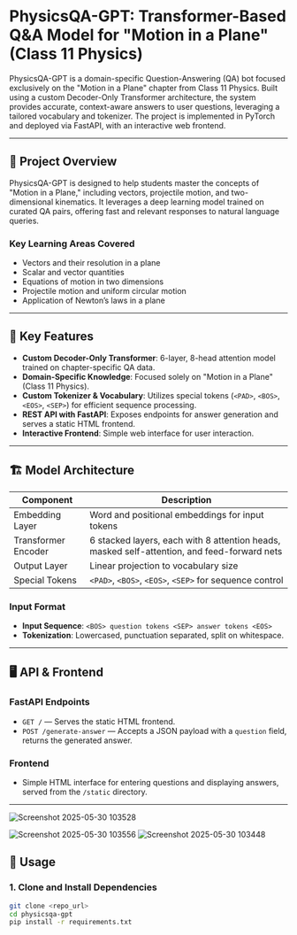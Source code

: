 # PhysicsQA-GPT: Transformer-Based Q&A Model for "Motion in a Plane" (Class 11 Physics)

PhysicsQA-GPT is a domain-specific Question-Answering (QA) bot focused exclusively on the "Motion in a Plane" chapter from Class 11 Physics. Built using a custom Decoder-Only Transformer architecture, the system provides accurate, context-aware answers to user questions, leveraging a tailored vocabulary and tokenizer. The project is implemented in PyTorch and deployed via FastAPI, with an interactive web frontend.

---

## 📘 Project Overview

PhysicsQA-GPT is designed to help students master the concepts of "Motion in a Plane," including vectors, projectile motion, and two-dimensional kinematics. It leverages a deep learning model trained on curated QA pairs, offering fast and relevant responses to natural language queries.

### Key Learning Areas Covered

- Vectors and their resolution in a plane  
- Scalar and vector quantities  
- Equations of motion in two dimensions  
- Projectile motion and uniform circular motion  
- Application of Newton’s laws in a plane  

---

## 🧠 Key Features

- **Custom Decoder-Only Transformer**: 6-layer, 8-head attention model trained on chapter-specific QA data.  
- **Domain-Specific Knowledge**: Focused solely on "Motion in a Plane" (Class 11 Physics).  
- **Custom Tokenizer & Vocabulary**: Utilizes special tokens (`<PAD>`, `<BOS>`, `<EOS>`, `<SEP>`) for efficient sequence processing.  
- **REST API with FastAPI**: Exposes endpoints for answer generation and serves a static HTML frontend.  
- **Interactive Frontend**: Simple web interface for user interaction.  

---

## 🏗️ Model Architecture

| Component         | Description                                                                 |
|------------------|-----------------------------------------------------------------------------|
| Embedding Layer   | Word and positional embeddings for input tokens                            |
| Transformer Encoder | 6 stacked layers, each with 8 attention heads, masked self-attention, and feed-forward nets |
| Output Layer       | Linear projection to vocabulary size                                       |
| Special Tokens     | `<PAD>`, `<BOS>`, `<EOS>`, `<SEP>` for sequence control                    |

### Input Format

- **Input Sequence**: `<BOS> question tokens <SEP> answer tokens <EOS>`  
- **Tokenization**: Lowercased, punctuation separated, split on whitespace.  

---

## 🖥️ API & Frontend

### FastAPI Endpoints

- `GET /` — Serves the static HTML frontend.  
- `POST /generate-answer` — Accepts a JSON payload with a `question` field, returns the generated answer.

### Frontend

- Simple HTML interface for entering questions and displaying answers, served from the `/static` directory.

---
![Screenshot 2025-05-30 103528](https://github.com/user-attachments/assets/07a5153c-e457-46c6-be08-80ac5587ffd0)


![Screenshot 2025-05-30 103556](https://github.com/user-attachments/assets/0da63fd7-acc5-438c-89b9-92622bc6289f)
![Screenshot 2025-05-30 103448](https://github.com/user-attachments/assets/a9626c2b-eb38-4693-9b3e-cbe92ee0f630)

## 🚀 Usage

### 1. Clone and Install Dependencies

```bash
git clone <repo_url>
cd physicsqa-gpt
pip install -r requirements.txt




